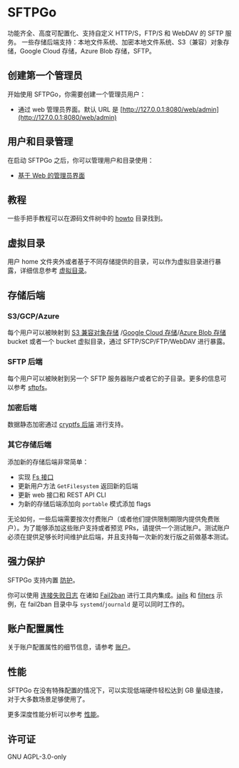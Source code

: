 # SFTPGo

功能齐全、高度可配置化、支持自定义 HTTP/S，FTP/S 和 WebDAV 的 SFTP 服务。
一些存储后端支持：本地文件系统、加密本地文件系统、S3（兼容）对象存储，Google Cloud 存储，Azure Blob 存储，SFTP。

## 创建第一个管理员

开始使用 SFTPGo，你需要创建一个管理员用户：

- 通过 web 管理员界面。默认 URL 是 [http://127.0.0.1:8080/web/admin](http://127.0.0.1:8080/web/admin)

## 用户和目录管理

在启动 SFTPGo 之后，你可以管理用户和目录使用：

- [基于 Web 的管理员界面](https://github.com/drakkan/sftpgo/blob/main/docs/web-admin.md)

## 教程

一些手把手教程可以在源码文件树中的 [howto](https://github.com/drakkan/sftpgo/blob/main/docs/howto "How-to") 目录找到。

## 虚拟目录

用户 home 文件夹外或者基于不同存储提供的目录，可以作为虚拟目录进行暴露，详细信息参考 [虚拟目录](https://github.com/drakkan/sftpgo/blob/main/docs/virtual-folders.md)。

## 存储后端

### S3/GCP/Azure

每个用户可以被映射到 [S3 兼容对象存储](https://github.com/drakkan/sftpgo/blob/main/docs/s3.md) /[Google Cloud 存储](https://github.com/drakkan/sftpgo/blob/main/docs/google-cloud-storage.md)/[Azure Blob 存储](https://github.com/drakkan/sftpgo/blob/main/docs/azure-blob-storage.md) bucket 或者一个 bucket 虚拟目录，通过 SFTP/SCP/FTP/WebDAV 进行暴露。

### SFTP 后端

每个用户可以被映射到另一个 SFTP 服务器账户或者它的子目录。更多的信息可以参考 [sftpfs](https://github.com/drakkan/sftpgo/blob/main/docs/sftpfs.md)。

### 加密后端

数据静态加密通过 [cryptfs 后端](https://github.com/drakkan/sftpgo/blob/main/docs/dare.md) 进行支持。

### 其它存储后端

添加新的存储后端非常简单：

- 实现 [Fs 接口](./vfs/vfs.go#L28 "interface for filesystem backends")
- 更新用户方法 `GetFilesystem` 返回新的后端
- 更新 web 接口和 REST API CLI
- 为新的存储后端添加向 `portable` 模式添加 flags

无论如何，一些后端需要按次付费账户（或者他们提供限制期限内提供免费账户）。为了能够添加这些账户支持或者预览 PRs，请提供一个测试账户。测试账户必须在提供足够长时间维护此后端，并且支持每一次新的发行版之前做基本测试。

## 强力保护

SFTPGo 支持内置 [防护](https://github.com/drakkan/sftpgo/blob/main/docs/defender.md)。

你可以使用 [连接失败日志](https://github.com/drakkan/sftpgo/blob/main/docs/logs.md) 在诸如 [Fail2ban](http://www.fail2ban.org/) 进行工具内集成。[jails](./fail2ban/jails) 和 [filters](./fail2ban/filters) 示例，在 fail2ban 目录中与 `systemd`/`journald` 是可以同时工作的。

## 账户配置属性

关于账户配置属性的细节信息，请参考 [账户](https://github.com/drakkan/sftpgo/blob/main/docs/account.md)。

## 性能

SFTPGo 在没有特殊配置的情况下，可以实现低端硬件轻松达到 GB 量级连接，对于大多数场景足够使用了。

更多深度性能分析可以参考 [性能](https://github.com/drakkan/sftpgo/blob/main/docs/performance.md)。

## 许可证

GNU AGPL-3.0-only